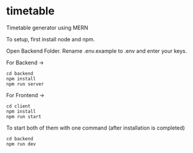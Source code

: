 # timetable
Timetable generator using MERN

To setup, first install node and npm.

Open Backend Folder. Rename .env.example to .env and enter your keys. 

For Backend ->
```
cd backend
npm install
npm run server
```

For Frontend ->
```
cd client
npm install
npm run start
```

To start both of them with one command (after installation is completed)
```
cd backend
npm run dev
```
